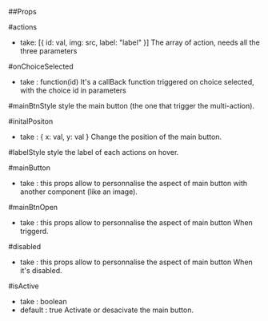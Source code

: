 ##Props 

#actions
- take: [{ id: val, img: src, label: "label" }]
    The array of action, needs all the three parameters

#onChoiceSelected
- take : function(id) 
    It's a callBack function triggered on choice selected, with the choice id in parameters

#mainBtnStyle
    style the main button (the one that trigger the multi-action).

#initalPositon 
- take : { x: val,  y: val }
    Change the position of the main button.

#labelStyle
    style the label of each actions on hover.

#mainButton 
- take : <React-Component />
    this props allow to personnalise the aspect of main button with another component (like an image).

#mainBtnOpen 
- take : <React-Component />
    this props allow to personnalise the aspect of main button When triggerd.

#disabled
- take : <React-Component />
    this props allow to personnalise the aspect of main button When it's disabled.

#isActive
- take : boolean
- default : true
    Activate or desacivate the main button.

